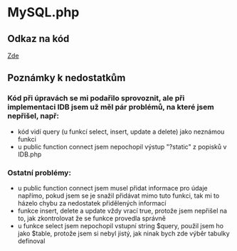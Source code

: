 # **MySQL.php**

## Odkaz na kód
[Zde](https://github.com/Karel63/phpworks/tree/main/mysqlphp/MySQL.php)

## Poznámky k nedostatkům
### Kód při úpravách se mi podařilo sprovoznit, ale při implementaci IDB jsem už měl pár problémů, na které jsem nepřišel, např:
- kód vidí query (u funkcí select, insert, update a delete) jako neznámou funkci
- u public function connect jsem nepochopil výstup "?static" z popisků v IDB.php
### Ostatní problémy:
- u public function connect jsem musel přidat informace pro údaje napřímo, pokud jsem se je snažil přidávat mimo tuto funkci, tak mi to házelo chybu za nedostatek přidělených informací
- funkce insert, delete a update vždy vrací true, protože jsem nepřišel na to, jak zkontrolovat že se funkce provedla správně
- u funkce select jsem nepochopil vstupní string $query, použil jsem ho jako $table, protože jsem si nebyl jistý, jak ninak bych zde výběr tabulky definoval
